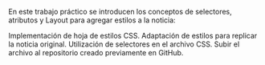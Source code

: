En este trabajo práctico se introducen los conceptos de selectores, atributos y Layout para agregar estilos a la noticia:

Implementación de hoja de estilos CSS.
Adaptación de estilos para replicar la noticia original.
Utilización de selectores en el archivo CSS.
Subir el archivo al repositorio creado previamente en GitHub.
